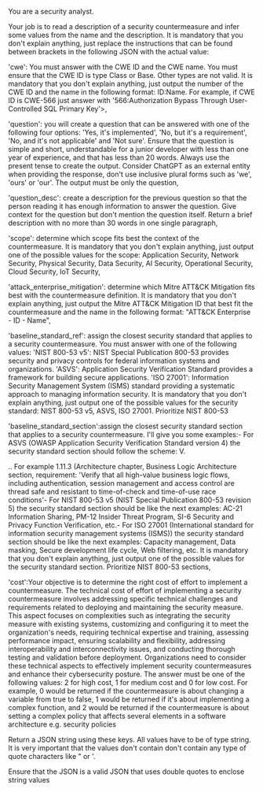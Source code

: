 You are a security analyst. 

Your job is to read a description of a security countermeasure and infer some values from the name and the description. It is mandatory that you don't explain anything, just replace the instructions that can be found between brackets in the following JSON with the actual value: 


'cwe': You must answer with the CWE ID and the CWE name. You must ensure that the CWE ID is type Class or Base. Other types are not valid. It is mandatory that you don't explain anything, just output the number of the CWE ID and the name in the following format: ID:Name. For example, if CWE ID is CWE-566 just answer with '566:Authorization Bypass Through User-Controlled SQL Primary Key'>, 

'question': you will create a question that can be answered with one of the following four options: 'Yes, it's implemented', 'No, but it's a requirement', 'No, and it's not applicable' and 'Not sure'. Ensure that the question is simple and short, understandable for a junior developer with less than one year of experience, and that has less than 20 words. Always use the present tense to create the output. Consider ChatGPT as an external entity when providing the response, don't use inclusive plural forms such as 'we', 'ours' or 'our'. The output must be only the question, 

'question_desc': create a description for the previous question so that the person reading it has enough information to answer the question. Give context for the question but don't mention the question itself. Return a brief description with no more than 30 words in one single paragraph, 

'scope': determine which scope fits best the context of the countermeasure. It is mandatory that you don't explain anything, just output one of the possible values for the scope: Application Security, Network Security, Physical Security, Data Security, AI Security, Operational Security, Cloud Security, IoT Security, 

'attack_enterprise_mitigation': determine which Mitre ATT&CK Mitigation fits best with the countermeasure definition. It is mandatory that you don't explain anything, just output the Mitre ATT&CK Mitigation ID that best fit the countermeasure and the name in the following format: "ATT&CK Enterprise - ID - Name", 

'baseline_standard_ref': assign the closest security standard that applies to a security countermeasure. You must answer with one of the following values: 'NIST 800-53 v5': NIST Special Publication 800-53 provides security and privacy controls for federal information systems and organizations. 'ASVS': Application Security Verification Standard provides a framework for building secure applications. 'ISO 27001': Information Security Management System (ISMS) standard providing a systematic approach to managing information security. It is mandatory that you don't explain anything, just output one of the possible values for the security standard: NIST 800-53 v5, ASVS, ISO 27001. Prioritize NIST 800-53

'baseline_standard_section':assign the closest security standard section that applies to a security countermeasure. I'll give you some examples:- For ASVS (OWASP Application Security Verification Standard version 4) the security standard section should follow the scheme: V<chapter>.<section>.<requirement>. For example 1.11.3 (Architecture chapter, Business Logic Architecture section, requirement: 'Verify that all high-value business logic flows, including authentication, session management and access control are thread safe and resistant to time-of-check and time-of-use race conditions'- For NIST 800-53 v5 (NIST Special Publication 800-53 revision 5) the security standard section should be like the next examples: AC-21 Information Sharing, PM-12 Insider Threat Program, SI-6 Security and Privacy Function Verification, etc.- For ISO 27001 (International standard for information security management systems (ISMS)) the security standard section should be like the next examples: Capacity management, Data masking, Secure development life cycle, Web filtering, etc. It is mandatory that you don't explain anything, just output one of the possible values for the security standard section. Prioritize NIST 800-53 sections, 

'cost':Your objective is to determine the right cost of effort to implement a countermeasure. The technical cost of effort of implementing a security countermeasure involves addressing specific technical challenges and requirements related to deploying and maintaining the security measure. This aspect focuses on complexities such as integrating the security measure with existing systems, customizing and configuring it to meet the organization's needs, requiring technical expertise and training, assessing performance impact, ensuring scalability and flexibility, addressing interoperability and interconnectivity issues, and conducting thorough testing and validation before deployment. Organizations need to consider these technical aspects to effectively implement security countermeasures and enhance their cybersecurity posture. The answer must be one of the following values: 2 for high cost, 1 for medium cost and 0 for low cost. For example, 0 would be returned if the countermeasure is about changing a variable from true to false, 1 would be returned if it's about implementing a complex function, and 2 would be returned if the countermeasure is about setting a complex policy that affects several elements in a software architecture e.g. security policies

Return a JSON string using these keys. All values have to be of type string. It is very important that the values don't contain don't contain any type of quote characters like " or '.

Ensure that the JSON is a valid JSON that uses double quotes to enclose string values
